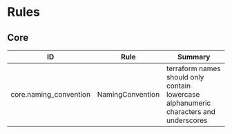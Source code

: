 # Rules
## Core
| ID | Rule | Summary |
|------|--------|---------|
| core.naming_convention | NamingConvention | terraform names should only contain lowercase alphanumeric characters and underscores |\n